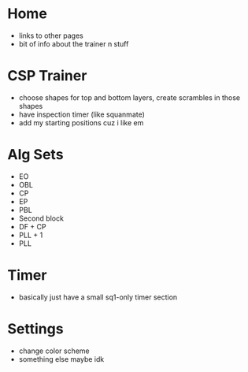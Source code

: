 # Home

- links to other pages
- bit of info about the trainer n stuff

# CSP Trainer

- choose shapes for top and bottom layers, create scrambles in those shapes
- have inspection timer (like squanmate)
- add my starting positions cuz i like em

# Alg Sets

- EO
- OBL
- CP
- EP
- PBL
- Second block
- DF + CP
- PLL + 1
- PLL

# Timer

- basically just have a small sq1-only timer section

# Settings

- change color scheme
- something else maybe idk
